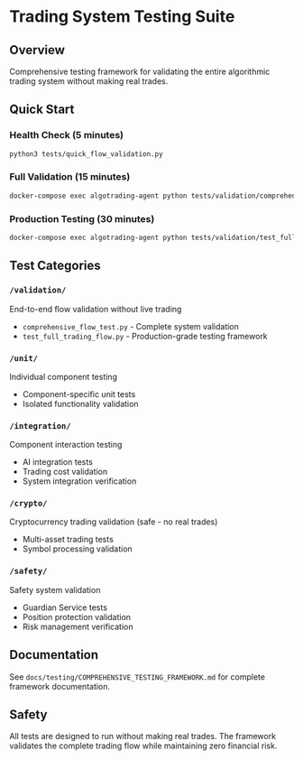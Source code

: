 # Trading System Testing Suite

## Overview
Comprehensive testing framework for validating the entire algorithmic trading system without making real trades.

## Quick Start

### Health Check (5 minutes)
```bash
python3 tests/quick_flow_validation.py
```

### Full Validation (15 minutes)
```bash
docker-compose exec algotrading-agent python tests/validation/comprehensive_flow_test.py
```

### Production Testing (30 minutes)
```bash
docker-compose exec algotrading-agent python tests/validation/test_full_trading_flow.py
```

## Test Categories

### `/validation/`
End-to-end flow validation without live trading
- `comprehensive_flow_test.py` - Complete system validation
- `test_full_trading_flow.py` - Production-grade testing framework

### `/unit/`
Individual component testing
- Component-specific unit tests
- Isolated functionality validation

### `/integration/`
Component interaction testing
- AI integration tests
- Trading cost validation
- System integration verification

### `/crypto/`
Cryptocurrency trading validation (safe - no real trades)
- Multi-asset trading tests
- Symbol processing validation

### `/safety/`
Safety system validation
- Guardian Service tests
- Position protection validation
- Risk management verification

## Documentation
See `docs/testing/COMPREHENSIVE_TESTING_FRAMEWORK.md` for complete framework documentation.

## Safety
All tests are designed to run without making real trades. The framework validates the complete trading flow while maintaining zero financial risk.